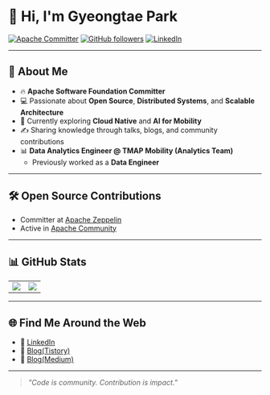 # 👋 Hi, I'm Gyeongtae Park

[![Apache Committer](https://img.shields.io/badge/Apache-Committer-orange?logo=apache&logoColor=white)](https://apache.org)
[![GitHub followers](https://img.shields.io/github/followers/gtpark?style=social)](https://github.com/ParkGyeongTae)
[![LinkedIn](https://img.shields.io/badge/LinkedIn-Profile-blue?logo=linkedin)](https://www.linkedin.com/in/gyeongtae/)

---

## 🚀 About Me
- 🔥 **Apache Software Foundation Committer**  
- 💻 Passionate about **Open Source**, **Distributed Systems**, and **Scalable Architecture**  
- 🌱 Currently exploring **Cloud Native** and **AI for Mobility**  
- ✍️ Sharing knowledge through talks, blogs, and community contributions  
- 📊 **Data Analytics Engineer @ TMAP Mobility (Analytics Team)**  
   - Previously worked as a **Data Engineer**  

---

## 🛠 Open Source Contributions
- Committer at [Apache Zeppelin](https://github.com/apache/zeppelin)
- Active in [Apache Community](https://apache.org)

---

## 📊 GitHub Stats
<table>
  <tr>
    <td><img src="https://github-readme-stats.vercel.app/api?username=ParkGyeongTae&show_icons=true&theme=radical" /></td>
    <td><img src="https://github-readme-stats.vercel.app/api/top-langs/?username=ParkGyeongTae&layout=compact&theme=radical" /></td>
  </tr>
</table>

---

## 🌐 Find Me Around the Web
- 💼 [LinkedIn](https://www.linkedin.com/in/gyeongtae/)  
- 📝 [Blog(Tistory)](https://pinggoopark.tistory.com/)
- 📝 [Blog(Medium)](https://medium.com/@pgt0409)

---

> _"Code is community. Contribution is impact."_  
